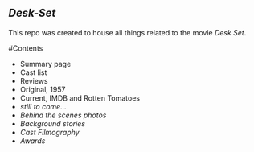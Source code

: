 ## **_Desk-Set_**

This repo was created to house all things related to the movie _Desk Set_.

#Contents
* Summary page
* Cast list
* Reviews
 * Original, 1957
 * Current, IMDB and Rotten Tomatoes
* _still to come..._
 * _Behind the scenes photos_
 * _Background stories_
 * _Cast Filmography_
 * _Awards_
